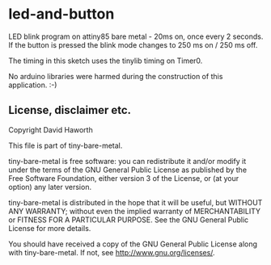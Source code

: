 # led-and-button

LED blink program on attiny85 bare metal - 20ms on, once every 2 seconds.
If the button is pressed the blink mode changes to 250 ms on / 250 ms off.

The timing in this sketch uses the tinylib timing on Timer0.

No arduino libraries were harmed during the construction of this application. :-)

## License, disclaimer etc.

Copyright David Haworth

This file is part of tiny-bare-metal.

tiny-bare-metal is free software: you can redistribute it and/or modify
it under the terms of the GNU General Public License as published by
the Free Software Foundation, either version 3 of the License, or
(at your option) any later version.

tiny-bare-metal is distributed in the hope that it will be useful,
but WITHOUT ANY WARRANTY; without even the implied warranty of
MERCHANTABILITY or FITNESS FOR A PARTICULAR PURPOSE.  See the
GNU General Public License for more details.

You should have received a copy of the GNU General Public License
along with tiny-bare-metal.  If not, see <http://www.gnu.org/licenses/>.

